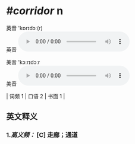 # ***\#corridor*** n
英音 'kɒrɪdɔː(r)  
英音
<audio src="./media/corridor-B.aac" controls="controls"></audio>

美音 'kɔːrɪdɔːr  
美音
<audio src="./media/corridor.aac" controls="controls"></audio>



| 词频 1 | 口语 2 | 书面 1 |  

英文释义
---
### 1.*高义频：* **[C] 走廊；通道**  


